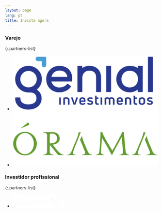 ```yaml
---
layout: page
lang: pt
title: Invista agora
---
```



### Varejo

{:.partners-list}
- [![Genial Investimentos](/assets/images/partners/genial.png)](https://www.genialinvestimentos.com.br/investimentos/fundos/lista-completa/)
- [![Órama](/assets/images/partners/orama.png)](https://www.orama.com.br/investimentos/lista-fundos-de-investimento)



### Investidor profissional

{:.partners-list}
- [![Planner](/assets/images/partners/planner.png)](https://www.planner.com.br/abra-sua-conta/)
